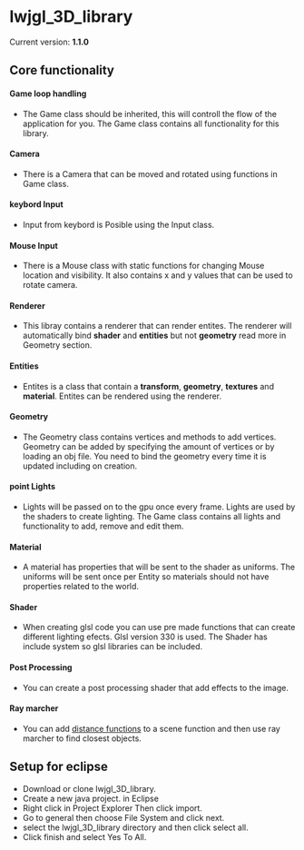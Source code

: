 # lwjgl_3D_library
Current version: **1.1.0**

## Core functionality
#### Game loop handling
* The Game class should be inherited, this will controll the flow of the application for you. The Game class contains all functionality for this library.
#### Camera
 * There is a Camera that can be moved and rotated using functions in Game class.
 #### keybord Input
 * Input from keybord is Posible using the Input class.
  #### Mouse Input
 * There is a Mouse class with static functions for changing Mouse location and visibility. It also contains x and y values that can be used to rotate camera.
#### Renderer
 * This libray contains a renderer that can render entites. The renderer will automatically bind **shader** and **entities** but not **geometry** read more in Geometry section.
#### Entities
* Entites is a class that contain a **transform**, **geometry**, **textures** and **material**. Entites can be rendered using the renderer. 
#### Geometry
* The Geometry class contains vertices and methods to add vertices. Geometry can be added by specifying the amount of vertices or by loading an obj file. You need to bind the geometry every time it is updated including on creation. 
#### point Lights
* Lights will be passed on to the gpu once every frame. Lights are used by the shaders to create lighting. The Game class contains all lights and functionality to add, remove and edit them.
#### Material
* A material has properties that will be sent to the shader as uniforms. The uniforms will be sent once per Entity so materials should not have properties related to the world.
#### Shader
* When creating glsl code you can use pre made functions that can create different lighting efects. Glsl version 330 is used. The Shader has include system so glsl libraries can be included.
#### Post Processing
* You can create a post processing shader that add effects to the image.
#### Ray marcher
* You can add [distance functions](https://iquilezles.org/www/articles/distfunctions/distfunctions.htm) to a scene function and then use ray marcher to find closest objects.


## Setup for eclipse
* Download or clone lwjgl_3D_library.
* Create a new java project. in Eclipse
* Right click in Project Explorer Then click import.
* Go to general then choose  File System and click next.
* select the lwjgl_3D_library directory and then click select all.
* Click finish and select Yes To All.
